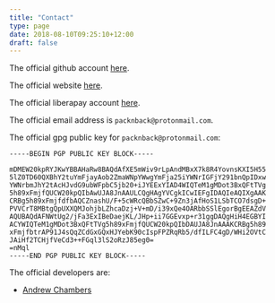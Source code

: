 ```yaml
---
title: "Contact"
type: page
date: 2018-08-10T09:25:10+12:00
draft: false
---
```


The official github account [here](https://github.com/packnback).

The official website [here](https://packnback.github.io/).

The official liberapay account [here](https://liberapay.com/packnback/).

The official email address is ```packnback@protonmail.com```.

The official gpg public key for ```packnback@protonmail.com```:

```
-----BEGIN PGP PUBLIC KEY BLOCK-----

mDMEW20kpRYJKwYBBAHaRw8BAQdAfXE5mWiv9rLpAndMBxX7k8R4YovnsKXI5H55
5lZ0TD60QXBhY2tuYmFjayAob2ZmaWNpYWwgYmFja25iYWNrIGFjY291bnQpIDxw
YWNrbmJhY2tAcHJvdG9ubWFpbC5jb20+iJYEExYIAD4WIQTeM1gMDot3BxQFtTVg
5h89xFmjfQUCW20kpQIbAwUJA8JnAAULCQgHAgYVCgkICwIEFgIDAQIeAQIXgAAK
CRBg5h89xFmjfdfbAQCZnashU/F+5cWRcQBbSZwC+9Zn3jAfHoS1LSbTCO7dsgD+
PVVCrT8MBtgQpUXXQMJohjbLZhcaDzj+V+mD/i39xQe4OARbbSSlEgorBgEEAZdV
AQUBAQdAFNWtUg2/jFa3ExIBeDaejKL/JHp+ii7GGEvxp+r31ggDAQgHiH4EGBYI
ACYWIQTeM1gMDot3BxQFtTVg5h89xFmjfQUCW20kpQIbDAUJA8JnAAAKCRBg5h89
xFmjfbtrAP91J4sQqZCdGxGQxHJYebK90cIspFPZRqRb5/dfILFC4gD/WHi2OVtC
JAiHf2TCHjfVeCd3++FGql3lS2oRzJ85eg0=
=nMql
-----END PGP PUBLIC KEY BLOCK-----

```

The official developers are:

- [Andrew Chambers](https://github.com/andrewchambers/)
